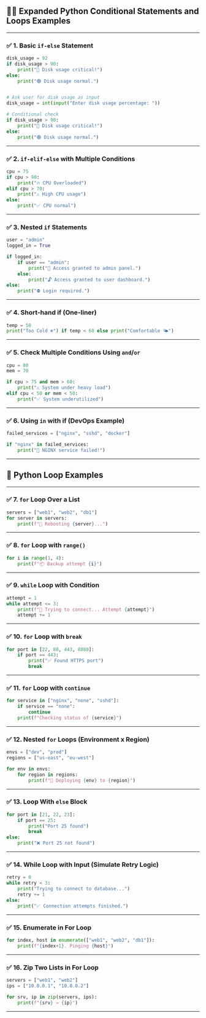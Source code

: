 
## 🔁🧠 **Expanded Python Conditional Statements and Loops Examples**

---

### ✅ 1. **Basic `if-else` Statement**

```python
disk_usage = 92
if disk_usage > 90:
    print("🔴 Disk usage critical!")
else:
    print("🟢 Disk usage normal.")


# Ask user for disk usage as input
disk_usage = int(input("Enter disk usage percentage: "))

# Conditional check
if disk_usage > 90:
    print("🔴 Disk usage critical!")
else:
    print("🟢 Disk usage normal.")

```

---

### ✅ 2. **`if-elif-else` with Multiple Conditions**

```python
cpu = 75
if cpu > 90:
    print("🔥 CPU Overloaded")
elif cpu > 70:
    print("⚠️ High CPU usage")
else:
    print("✅ CPU normal")
```

---

### ✅ 3. **Nested `if` Statements**

```python
user = "admin"
logged_in = True

if logged_in:
    if user == "admin":
        print("🔐 Access granted to admin panel.")
    else:
        print("🔓 Access granted to user dashboard.")
else:
    print("⛔ Login required.")
```

---

### ✅ 4. **Short-hand if (One-liner)**

```python
temp = 50
print("Too Cold ❄️") if temp < 60 else print("Comfortable 🌤")
```

---

### ✅ 5. **Check Multiple Conditions Using `and`/`or`**

```python
cpu = 80
mem = 70

if cpu > 75 and mem > 60:
    print("⚠️ System under heavy load")
elif cpu < 50 or mem < 50:
    print("✅ System underutilized")
```

---

### ✅ 6. **Using `in` with if (DevOps Example)**

```python
failed_services = ["nginx", "sshd", "docker"]

if "nginx" in failed_services:
    print("🚨 NGINX service failed!")
```

---

## 🔁 **Python Loop Examples**

---

### ✅ 7. **`for` Loop Over a List**

```python
servers = ["web1", "web2", "db1"]
for server in servers:
    print(f"🔁 Rebooting {server}...")
```

---

### ✅ 8. **`for` Loop with `range()`**

```python
for i in range(1, 4):
    print(f"📦 Backup attempt {i}")
```

---

### ✅ 9. **`while` Loop with Condition**

```python
attempt = 1
while attempt <= 3:
    print(f"🔄 Trying to connect... Attempt {attempt}")
    attempt += 1
```

---

### ✅ 10. **`for` Loop with `break`**

```python
for port in [22, 80, 443, 8080]:
    if port == 443:
        print("✅ Found HTTPS port")
        break
```

---

### ✅ 11. **`for` Loop with `continue`**

```python
for service in ["nginx", "none", "sshd"]:
    if service == "none":
        continue
    print(f"Checking status of {service}")
```

---

### ✅ 12. **Nested `for` Loops (Environment x Region)**

```python
envs = ["dev", "prod"]
regions = ["us-east", "eu-west"]

for env in envs:
    for region in regions:
        print(f"🔄 Deploying {env} to {region}")
```

---

### ✅ 13. **Loop With `else` Block**

```python
for port in [21, 22, 23]:
    if port == 25:
        print("Port 25 found")
        break
else:
    print("❌ Port 25 not found")
```

---

### ✅ 14. **While Loop with Input (Simulate Retry Logic)**

```python
retry = 0
while retry < 3:
    print("Trying to connect to database...")
    retry += 1
else:
    print("✅ Connection attempts finished.")
```

---

### ✅ 15. **Enumerate in For Loop**

```python
for index, host in enumerate(["web1", "web2", "db1"]):
    print(f"{index+1}. Pinging {host}")
```

---

### ✅ 16. **Zip Two Lists in For Loop**

```python
servers = ["web1", "web2"]
ips = ["10.0.0.1", "10.0.0.2"]

for srv, ip in zip(servers, ips):
    print(f"{srv} → {ip}")
```

---
